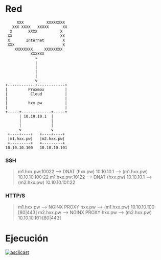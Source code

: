 # Red

```
     XXX          XXXXXXXX
   XXX XXXX   XXXXX      XX
  X       XXXX          X
 XX                     XX
 X       Internet        X
 XXX                     X
    XXXXXXXX     XXXXXXXX
           XXXXXX
             +
             |
             |
             |
             |
             v
+------------+------------+
|         Proxmox         |
|          Cloud          |
|                         |
|         hxx.pw          |
|                         |
+-----+-------------+-----+
      | 10.10.10.1  |
      |             |
      |             |
      v             v
 +----+----+   +----+----+
 |m1.hxx.pw|   |m2.hxx.pw|
 +---------+   +---------+
10.10.10.100   10.10.10.101
```


### SSH
>m1.hxx.pw:10022 --> DNAT (hxx.pw) 10.10.10.1 --> (m1.hxx.pw) 10.10.10.100:22
>m1.hxx.pw:10122 --> DNAT (hxx.pw) 10.10.10.1 --> (m2.hxx.pw) 10.10.10.101:22

### HTTP/S
> m1.hxx.pw --> NGINX PROXY hxx.pw --> (m1.hxx.pw) 10.10.10.100:[80|443]
> m2.hxx.pw --> NGINX PROXY hxx.pw --> (m2.hxx.pw) 10.10.10.101:[80|443]

# Ejecución
[![asciicast](https://asciinema.org/a/s5o6CfVCPBldEw7SgJAIzctf1.svg)](https://asciinema.org/a/s5o6CfVCPBldEw7SgJAIzctf1)